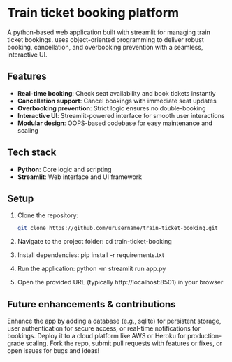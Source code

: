 # Train ticket booking platform

A python-based web application built with streamlit for managing train ticket bookings. uses object-oriented programming to deliver robust booking, cancellation, and overbooking prevention with a seamless, interactive UI.

## Features
- **Real-time booking**: Check seat availability and book tickets instantly
- **Cancellation support**: Cancel bookings with immediate seat updates
- **Overbooking prevention**: Strict logic ensures no double-booking
- **Interactive UI**: Streamlit-powered interface for smooth user interactions
- **Modular design**: OOPS-based codebase for easy maintenance and scaling

## Tech stack
- **Python**: Core logic and scripting
- **Streamlit**: Web interface and UI framework

## Setup
1. Clone the repository:
   ```bash
   git clone https://github.com/urusername/train-ticket-booking.git
2. Navigate to the project folder:
   cd train-ticket-booking

3. Install dependencies:
   pip install -r requirements.txt

4. Run the application:
   python -m streamlit run app.py

5. Open the provided URL (typically http://localhost:8501) in your browser

## Future enhancements & contributions
Enhance the app by adding a database (e.g., sqlite) for persistent storage, user authentication for secure access, or real-time notifications for bookings. Deploy it to a cloud platform like AWS or Heroku for production-grade scaling. Fork the repo, submit pull requests with features or fixes, or open issues for bugs and ideas!
